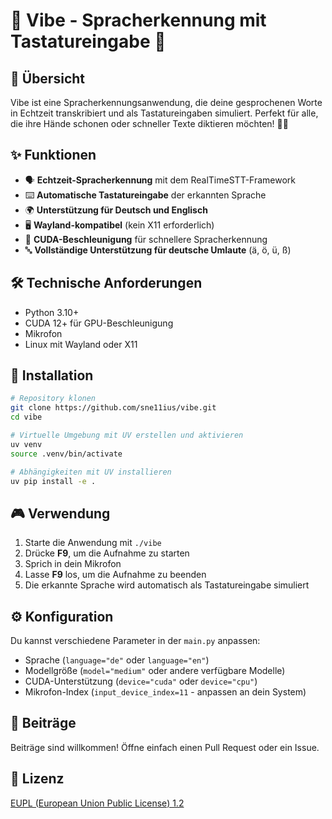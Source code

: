 # 🎤 Vibe - Spracherkennung mit Tastatureingabe 🎤

## 🚀 Übersicht

Vibe ist eine Spracherkennungsanwendung, die deine gesprochenen Worte in Echtzeit transkribiert und als Tastatureingaben simuliert. Perfekt für alle, die ihre Hände schonen oder schneller Texte diktieren möchten! 💬✨

## ✨ Funktionen

- 🗣️ **Echtzeit-Spracherkennung** mit dem RealTimeSTT-Framework
- ⌨️ **Automatische Tastatureingabe** der erkannten Sprache
- 🌍 **Unterstützung für Deutsch und Englisch**
- 🖥️ **Wayland-kompatibel** (kein X11 erforderlich)
- 🚀 **CUDA-Beschleunigung** für schnellere Spracherkennung
- 🔤 **Vollständige Unterstützung für deutsche Umlaute** (ä, ö, ü, ß)

## 🛠️ Technische Anforderungen

- Python 3.10+
- CUDA 12+ für GPU-Beschleunigung
- Mikrofon
- Linux mit Wayland oder X11

## 🚀 Installation

```bash
# Repository klonen
git clone https://github.com/sne11ius/vibe.git
cd vibe

# Virtuelle Umgebung mit UV erstellen und aktivieren
uv venv
source .venv/bin/activate

# Abhängigkeiten mit UV installieren
uv pip install -e .
```

## 🎮 Verwendung

1. Starte die Anwendung mit `./vibe`
2. Drücke **F9**, um die Aufnahme zu starten
3. Sprich in dein Mikrofon
4. Lasse **F9** los, um die Aufnahme zu beenden
5. Die erkannte Sprache wird automatisch als Tastatureingabe simuliert

## ⚙️ Konfiguration

Du kannst verschiedene Parameter in der `main.py` anpassen:

- Sprache (`language="de"` oder `language="en"`)
- Modellgröße (`model="medium"` oder andere verfügbare Modelle)
- CUDA-Unterstützung (`device="cuda"` oder `device="cpu"`)
- Mikrofon-Index (`input_device_index=11` - anpassen an dein System)

## 🙌 Beiträge

Beiträge sind willkommen! Öffne einfach einen Pull Request oder ein Issue.

## 📄 Lizenz

[EUPL (European Union Public License) 1.2](LICENSE)
